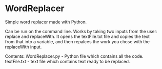 # WordReplacer
 
Simple word replacer made with Python.

Can be run on the command line.
Works by taking two inputs from the user: replace and replaceWith.
It opens the textFile.txt file and copies the text from that into a variable, and then repalces the work you chose with the replaceWith input.


Contents:
WordReplacer.py - Python file which contains all the code.
textFile.txt - text file which contains text ready to be replaced.
